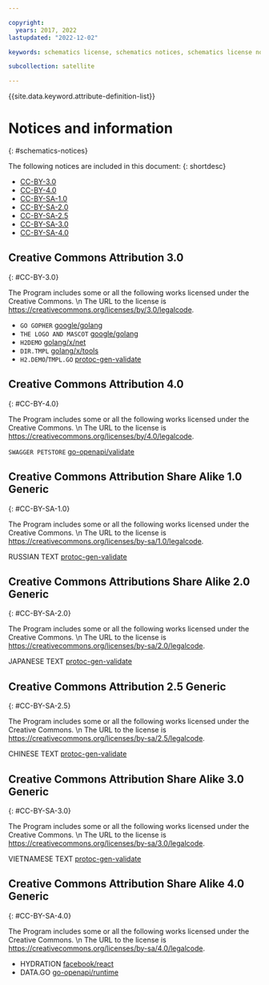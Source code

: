 ```yaml
---

copyright:
  years: 2017, 2022
lastupdated: "2022-12-02"

keywords: schematics license, schematics notices, schematics license notices

subcollection: satellite

---
```


{{site.data.keyword.attribute-definition-list}}

# Notices and information
{: #schematics-notices}

The following notices are included in this document:
{: shortdesc}

- [CC-BY-3.0](#CC-BY-3.0)
- [CC-BY-4.0](#CC-BY-4.0)
- [CC-BY-SA-1.0](#CC-BY-SA-1.0)
- [CC-BY-SA-2.0](#CC-BY-SA-2.0)
- [CC-BY-SA-2.5](#CC-BY-SA-2.5)
- [CC-BY-SA-3.0](#CC-BY-SA-3.0)
- [CC-BY-SA-4.0](#CC-BY-SA-4.0)

## Creative Commons Attribution 3.0
{: #CC-BY-3.0}

The Program includes some or all the following works licensed under the Creative Commons. \n
The URL to the license is https://creativecommons.org/licenses/by/3.0/legalcode. 

- `GO GOPHER` [google/golang](https://storage.googleapis.com/golang/go1.14.2.linux-amd64.tar.gz)
- `THE LOGO AND MASCOT` [google/golang](https://storage.googleapis.com/golang/go1.14.2.linux-amd64.tar.gz)
- `H2DEMO` [golang/x/net](https://github.com/golang/net/commit/d3edc9973b7eb1fb302b0ff2c62357091cea9a30)
- `DIR.TMPL` [golang/x/tools](https://github.com/golang/tools/commit/de023d59a5d12fe28f29c985eb1f744aae7e7d73)
- `H2.DEMO`/`TMPL.GO` [protoc-gen-validate](https://github.com/bufbuild/protoc-gen-validate/releases/tag/v0.1.0)

## Creative Commons Attribution 4.0
{: #CC-BY-4.0}

The Program includes some or all the following works licensed under the Creative Commons. \n
The URL to the license is https://creativecommons.org/licenses/by/4.0/legalcode. 

`SWAGGER PETSTORE` [go-openapi/validate](https://github.com/go-openapi/validate/releases/tag/v0.19.8)

## Creative Commons Attribution Share Alike 1.0 Generic
{: #CC-BY-SA-1.0}

The Program includes some or all the following works licensed under the Creative Commons. \n
The URL to the license is https://creativecommons.org/licenses/by-sa/1.0/legalcode. 

RUSSIAN TEXT [protoc-gen-validate](https://github.com/bufbuild/protoc-gen-validate/releases/tag/v0.1.0)

## Creative Commons Attributions Share Alike 2.0 Generic
{: #CC-BY-SA-2.0}

The Program includes some or all the following works licensed under the Creative Commons. \n
The URL to the license is https://creativecommons.org/licenses/by-sa/2.0/legalcode. 

JAPANESE TEXT [protoc-gen-validate](https://github.com/bufbuild/protoc-gen-validate/releases/tag/v0.1.0)

## Creative Commons Attribution 2.5 Generic
{: #CC-BY-SA-2.5}

The Program includes some or all the following works licensed under the Creative Commons. \n
The URL to the license is https://creativecommons.org/licenses/by-sa/2.5/legalcode. 

CHINESE TEXT [protoc-gen-validate](https://github.com/bufbuild/protoc-gen-validate/releases/tag/v0.1.0)

## Creative Commons Attribution Share Alike 3.0 Generic
{: #CC-BY-SA-3.0}

The Program includes some or all the following works licensed under the Creative Commons. \n
The URL to the license is https://creativecommons.org/licenses/by-sa/3.0/legalcode. 

VIETNAMESE TEXT [protoc-gen-validate](https://github.com/bufbuild/protoc-gen-validate/releases/tag/v0.1.0)

## Creative Commons Attribution Share Alike 4.0 Generic
{: #CC-BY-SA-4.0}

The Program includes some or all the following works licensed under the Creative Commons. \n
The URL to the license is https://creativecommons.org/licenses/by-sa/4.0/legalcode. 

- HYDRATION [facebook/react](https://github.com/facebook/react/releases)
- DATA.GO [go-openapi/runtime](https://github.com/go-openapi/runtime/releases/tag/v0.19.15)



